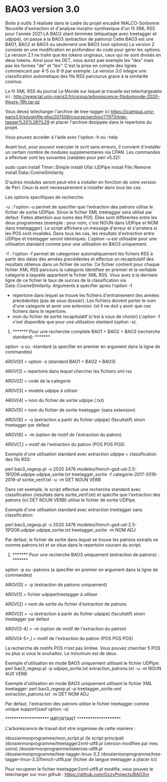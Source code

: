 # BAO3 version 3.0
Boite à outils 3 réalisée dans le cadre du projet encadré INALCO-Sorbonne Nouvelle d'extraction et d'analyse morpho-synthaxique d'un fil XML RSS pour l'année 2021
LA BAO2 etant terminée (etiquetage avec treetagger et udpipe), on passe à la BAO3 (extraction de patrons)
Cette BAO3 est une BAO1, BAO2 et BAO3 ou seulement une BAO3 (voir options)
La version 2 consiste en une modification en profondeur du code pour gerer les options.
La version 2.1 ne traite que les tokens originaux, ceux qui ne sont divisés en deux tokens. Ainsi pour les DET, vous aurez pae exemple les "des" mais pas les formes "de" et "les". C'est la prise en compte des lignes commencant par 4-5 ou 8-9 par exemple.
La version 3.0 integre une classification automatique des fils RSS parcourus grace à la similarité cosinus.

Le fil XML RSS du journal Le Monde sur lequel je travaille est telechargeable ici : http://www.tal.univ-paris3.fr/corpus/arborescence-filsdumonde-2020-tljours-19h.tar.gz

Vous devez telecharger l'archive de tree-tagger ici https://icampus.univ-paris3.fr/pluginfile.php/207509/course/section/77973/tree-tagger%20%281%29
et placer l'archive dezippée dans le repertoire du projet.

Vous pouvez acceder à l'aide avec l'option -h ou -help

Avant tout, pour pouvoir executer le scrit sans erreurs, il convient d'installer un certain nombre de modules supplementaires via CPAN.
Les commandes a effectuer sont les suivantes (valables pour perl v5.32):

sudo cpan
install Timer::Simple
install Ufal::UDPipe
install File::Remove
install Data::CosineSimilarity

D'autres modules seront peut-etre a installer en fonction de votre version de Perl.
Ceux-la sont necessairement à installer dans tous les cas.


Les options specifiques de recherche:

-u : l'option -u permet de specifier que l'extraction des patrons utilise le fichier de sortie UDPipe.
Sinon le fichier XML treetagger sera utilisé par defaut. Faites attention aux noms des POS. Elles
sont differentes entre les deux programmes (exemple : pour nom, c'est NOUN dans UDPipe et NOM dans treetaggger).
Le script affichera un message d'erreur et s'arretera si les POS sont invalides.
Dans tous les cas, les resultats d'extraction entre UDPipe et treetagger seront identiques.
L'option -u est utilisable pour une utilisation standard comme pour une utilisation en BAO3 uniquement.

-f : l'option -f permet de categoriser automatiquement les fichers RSS à partir des datas des années precédentes et effectue
un recapitulatif des resultats obtenus dans un fichier de sortie. Ce fichier contient pour chaque fichier XML RSS parcouru
la categorie identifiee en premier et la veritable categorie à laquelle appartient le fichier XML RSS.
Vous avez à la derniere ligne de ce fichier le taux de succes de la classification via Data::CosineSimilarity.
Arguments à spécifier apres l'option -f
- repertoire dans lequel se trouve les fichiers d'entrainement des années precédentes (pas de sous dossier).
Les fichiers doivent porter le nom d'une categorie et avoir une extension .txt
Il ne doit y avoir que ces fichiers dans le repertoire.
- nom du fichier de sortie recapitulatif (c'est à vous de choisir)
L'option -f n'est disponible que pour une utilisation stantard (option -s).



1) ******* Pour une recherche complete BAO1 + BAO2 + BAO3 (recherche standard): *******


option -s ou -standard (a specifier en premier en argument dans la ligne de commandes)


ARGV[0] = option -s (standard BAO1 + BAO2 + BAO3)

ARGV[1] = repertoire dans lequel chercher les fichiers xml rss

ARGV[2] = code de la categorie

ARGV[3] = modele udpipe à utiliser

ARGV[4] = nom du fichier de sortie udpipe (.txt)

ARGV[5] = nom du fichier de sortie treetagger (sans extension)

ARGV[6] = -u (extraction a partir du fichier udpipe) (facultatif) sinon treetagger par defaut

ARGV[6] = -m (option de motif de l'extraction du patron)

ARGV[7,] = motif de l'extraction du patron (POS POS POS)


Exemple d'une utilisation standard avec extraction udpipe + classification des fils RSS:

perl bao3_regexp.pl -s 2020 3476 modeles/french-gsd-ud-2.5-191206.udpipe udpipe_sortie.txt treetagger_sortie -f 
categorie-2017-2018-2019-sf sortie_verif.txt -u -m DET NOUN VERB

Dans cet exemple, le script effectue une recherche standard avec classification (resultats dans sortie_verif.txt)
et spécifie que l'extraction des patrons (ici DET NOUN VERB) utilise le fichier de sortie UDPipe.

Exemple d'une utilisation standard avec extraction treetagger sans classification:

perl bao3_regexp.pl -s 2020 3476 modeles/french-gsd-ud-2.5-191206.udpipe udpipe_sortie.txt treetagger_sortie -m NOM ADJ

Par defaut, le fichier de sortie dans lequel se trouve les patrons extraits se nomme patrons.txt et se situe dans le 
repertoire courant du script.




2) ******* Pour une recherche BAO3 uniquement (extraction de patrons) : *******


option -p ou -patrons (a specifier en premier en argument dans la ligne de commandes)


ARGV[0] = -p (extraction de patrons uniquement)

ARGV[1] = fichier udpipe/treetagger à utiliser

ARGV[2] = nom de sortie du fichier d'extraction de patrons

ARGV[3] = -u (extraction à partir du fichier udpipe) (facultatif) sinon treetagger par defaut

ARGV[3-4] = -m (option de motif de l'extraction du patron)

ARGV[4-5+,] = motif de l'extraction du patron (POS POS POS)


La recherche de motifs POS n'est pas limitee. Vous pouvez chercher 5 POS ou plus si vous le souhaitez. Le minumum est de deux.


Exemple d'utilisation en mode BAO3 uniquement utilisant le fichier UDPipe:
perl bao3_regexp.pl -p udpipe_sortie.txt extraction_patrons.txt -u -m NOUN AUX VERB


Exemple d'utilisation en mode BAO3 uniquement utilisant le fichier XML treetagger:
perl bao3_regexp.pl -p treetagger_sortie.xml extraction_patrons.txt -m DET NOM ADJ


Par defaut, l'extraction des patrons utilise le fichier treetagger comme unique support(sauf option -u)



******************** IMPORTANT ********************



L'arborescence de travail doit etre organisee de cette maniere : 


/dossiermonprogramme/mon_script.pl (le script principal)
/dossiermonprogramme/treetagger2xml-utf8.pl (version modifiee par mes soins)
/dossiermonprogramme/tokenise-utf8.pl
/dossiermonprogramme/tree-tagger-linux-3.2
/dossiermonprogramme/tree-tagger-linux-3.2/french-utf8.par (fichier de langue treetagger a placer ici)


Pour recuperer le fichier treetagger2xml-utf8.pl modifie, vous pouvez le telecharger sur mon github :
https://github.com/OzzyProjects/BAO3\n
